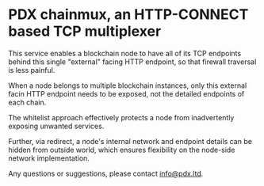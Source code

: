# PDX chainmux, an HTTP-CONNECT based TCP multiplexer

This service enables a blockchain node to have all of its 
TCP endpoints behind this single "external" facing HTTP 
endpoint, so that firewall traversal is less painful.

When a node belongs to multiple blockchain instances, only
this external facin HTTP endpoint needs to be exposed, not 
the detailed endpoints of each chain.

The whitelist approach effectively protects a node from 
inadvertently exposing unwanted services. 

Further, via redirect, a node's internal network and
endpoint details can be hidden from outside world, which
ensures flexibility on the node-side network implementation.

Any questions or suggestions, please contact info@pdx.ltd.
